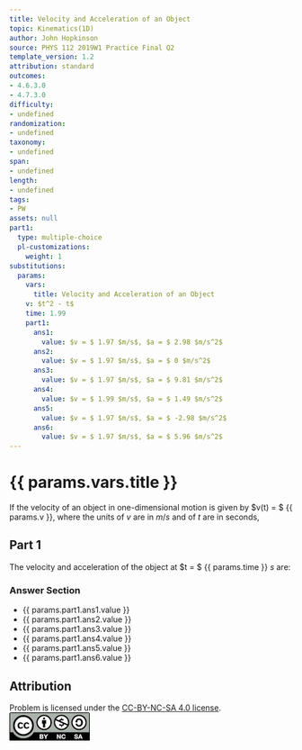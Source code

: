```yaml
---
title: Velocity and Acceleration of an Object
topic: Kinematics(1D)
author: John Hopkinson
source: PHYS 112 2019W1 Practice Final Q2
template_version: 1.2
attribution: standard
outcomes:
- 4.6.3.0
- 4.7.3.0
difficulty:
- undefined
randomization:
- undefined
taxonomy:
- undefined
span:
- undefined
length:
- undefined
tags:
- PW
assets: null
part1:
  type: multiple-choice
  pl-customizations:
    weight: 1
substitutions:
  params:
    vars:
      title: Velocity and Acceleration of an Object
    v: $t^2 - t$
    time: 1.99
    part1:
      ans1:
        value: $v = $ 1.97 $m/s$, $a = $ 2.98 $m/s^2$
      ans2:
        value: $v = $ 1.97 $m/s$, $a = $ 0 $m/s^2$
      ans3:
        value: $v = $ 1.97 $m/s$, $a = $ 9.81 $m/s^2$
      ans4:
        value: $v = $ 1.99 $m/s$, $a = $ 1.49 $m/s^2$
      ans5:
        value: $v = $ 1.97 $m/s$, $a = $ -2.98 $m/s^2$
      ans6:
        value: $v = $ 1.97 $m/s$, $a = $ 5.96 $m/s^2$
---
```

# {{ params.vars.title }}
If the velocity of an object in one-dimensional motion is given by $v(t) = $ {{ params.v }}, where the units of $v$ are in $m/s$ and of $t$ are in seconds,

## Part 1

The velocity and acceleration of the object at $t = $ {{ params.time }} $s$ are:

### Answer Section

- {{ params.part1.ans1.value }}
- {{ params.part1.ans2.value }}
- {{ params.part1.ans3.value }}
- {{ params.part1.ans4.value }}
- {{ params.part1.ans5.value }}
- {{ params.part1.ans6.value }}

## Attribution

Problem is licensed under the [CC-BY-NC-SA 4.0 license](https://creativecommons.org/licenses/by-nc-sa/4.0/).<br> ![The Creative Commons 4.0 license requiring attribution-BY, non-commercial-NC, and share-alike-SA license.](https://raw.githubusercontent.com/firasm/bits/master/by-nc-sa.png)